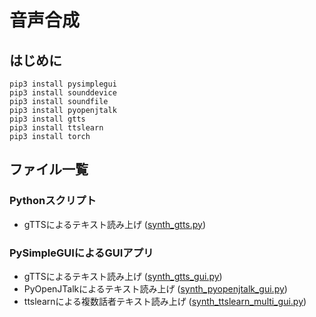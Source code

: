 # 音声合成

## はじめに
```
pip3 install pysimplegui
pip3 install sounddevice
pip3 install soundfile
pip3 install pyopenjtalk
pip3 install gtts
pip3 install ttslearn
pip3 install torch
```

## ファイル一覧
### Pythonスクリプト
- gTTSによるテキスト読み上げ ([synth_gtts.py](https://github.com/tam17aki/speech_process_exercise/blob/master/SpeechSynthesis/synth_gtts.py))

### PySimpleGUIによるGUIアプリ
- gTTSによるテキスト読み上げ ([synth_gtts_gui.py](https://github.com/tam17aki/speech_process_exercise/blob/master/SpeechSynthesis/synth_gtts_gui.py))
- PyOpenJTalkによるテキスト読み上げ ([synth_pyopenjtalk_gui.py](https://github.com/tam17aki/speech_process_exercise/blob/master/SpeechSynthesis/synth_pyopenjtalk_gui.py))
- ttslearnによる複数話者テキスト読み上げ ([synth_ttslearn_multi_gui.py](https://github.com/tam17aki/speech_process_exercise/blob/master/SpeechSynthesis/synth_ttslearn_multi_gui.py))
